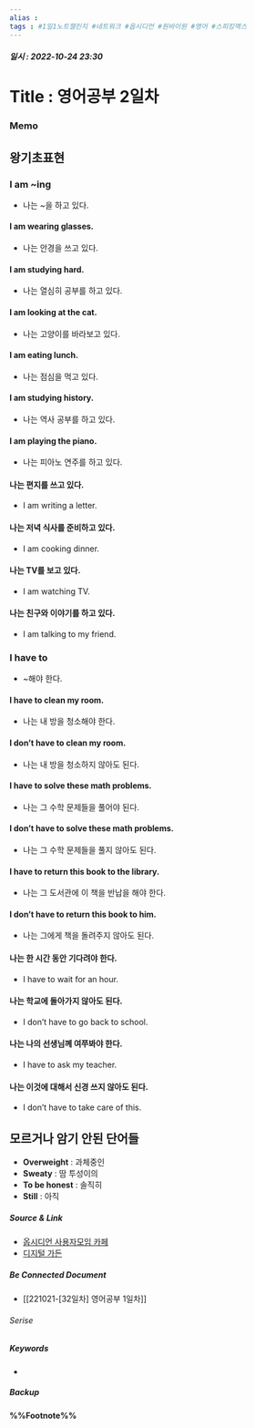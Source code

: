 ```yaml
---
alias : 
tags : #1일1노트챌린지 #네트워크 #옵시디언 #원바이원 #영어 #스피킹맥스
---
```


##### 일시 : 2022-10-24 23:30

# Title : 영어공부 2일차

### Memo

## 왕기초표현

### I am ~ing
- 나는 ~을 하고 있다.

####  I am wearing glasses.
- 나는 안경을 쓰고 있다.

#### I am studying hard.
- 나는 열심히 공부를 하고 있다.

#### I am looking at the cat.
- 나는 고양이를 바라보고 있다.

#### I am eating lunch.
- 나는 점심을 먹고 있다.

#### I am studying history.
- 나는 역사 공부를 하고 있다.

#### I am playing the piano.
- 나는 피아노 연주를 하고 있다.

#### 나는 편지를 쓰고 있다.
-  I am writing a letter.

#### 나는 저녁 식사를 준비하고 있다.
- I am cooking dinner.

#### 나는 TV를 보고 있다.
- I am watching TV.

#### 나는 친구와 이야기를 하고 있다.
- I am talking to my friend.

### I have to
- ~해야 한다.

#### I have to clean my room.
- 나는 내 방을 청소해야 한다.

#### I don’t have to clean my room.
- 나는 내 방을 청소하지 않아도 된다.

#### I have to solve these math problems.
- 나는 그 수학 문제들을 풀어야 된다. 

#### I don’t have to solve these math problems.
- 나는 그 수학 문제들을 풀지 않아도 된다. 

#### I have to return this book to the library.
- 나는 그 도서관에 이 책을 반납을 해야 한다.

#### I don’t have to return this book to him.
- 나는 그에게 책을 돌려주지 않아도 된다.

#### 나는 한 시간 동안 기다려야 한다.
-  I have to wait for an hour.

#### 나는 학교에 돌아가지 않아도 된다.
- I don’t have to go back to school.

#### 나는 나의 선생님꼐 여쭈봐야 한다.
- I have to ask my teacher.

#### 나는 이것에 대해서 신경 쓰지 않아도 된다.
- I don’t have to take care of this.

## 모르거나 암기 안된 단어들
- **Overweight** : 과체중인
- **Sweaty** : 땀 투성이의
- **To be honest** : 솔직히
- **Still** : 아직

##### Source & Link
- [옵시디언 사용자모임 카페](https://cafe.naver.com/obsidianary/2190)
- [디지털 가든](https://chunghasull.netlify.app/221024-33일차-영어공부-2일차)

##### Be Connected Document
- [[221021-[32일차] 영어공부 1일차]]

###### Serise


##### Keywords
- 

##### Backup


#### %%Footnote%%

[^1]: 